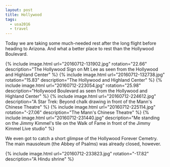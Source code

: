 ```yaml
---
layout: post
title: Hollywood
tags:
  - usa2016
  - travel
---
```


Today we are taking some much-needed rest after the long flight before heading
to Arizona. And what a better place to rest than the Hollywood Boulevard.

 {% include image.html url="20160712-131902.jpg" rotation="22.66"
    description="The Hollywood Sign on Mt Lee as seen from the Hollywood and Highland Center" %}
 {% include image.html url="20160712-132738.jpg" rotation="15.83"
    description="The Hollywood and Highland Center" %}
 {% include image.html url="20160712-223054.jpg" rotation="25.98"
    description="Hollywood Boulevard as seen from the Hollywood and Highland Center" %}
 {% include image.html url="20160712-224612.jpg"
    description="A Star Trek: Beyond chalk drawing in front of the Mann's Chinese Theatre" %}
 {% include image.html url="20160712-225114.jpg" rotation="-27.06"
    description="The Mann's Chinese Theatre" %}
 {% include image.html url="20160712-231440.jpg"
    description="Me standing on the Jimmy Kimmel's tile on the Walk of Fame in front of the Jimmy Kimmel Live studio" %}

We even got to catch a short glimpse of the Hollywood Forever Cemetry. The main mausoleum (the Abbey of Psalms) was already closed, however.

 {% include image.html url="20160712-233823.jpg" rotation="-17.82"
    description="A Hindu shrine" %}
<!--
 {% include image.html url="20160712-235335.jpg" rotation="-40"
    description="The Garden of Ruth" %}
 {% include image.html url="20160712-235509.jpg"
    description="A completely legitimate tombstone of agent JC Denton in the Garden of Memory" %}
-->
